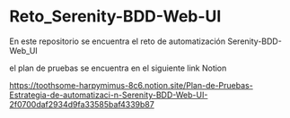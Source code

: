 # Reto_Serenity-BDD-Web-UI
En este repositorio se encuentra el reto de automatización Serenity-BDD-Web_UI

el plan de pruebas se encuentra en el siguiente link Notion

https://toothsome-harpymimus-8c6.notion.site/Plan-de-Pruebas-Estrategia-de-automatizaci-n-Serenity-BDD-Web-UI-2f0700daf2934d9fa33585baf4339b87
